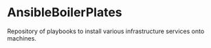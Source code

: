 # AnsibleBoilerPlates
Repository of playbooks to install various infrastructure services onto machines.
